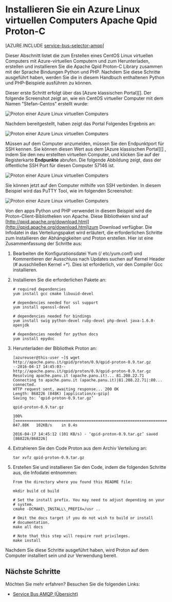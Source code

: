 <properties 
    pageTitle="So installieren Apache Qpid Proton-C auf einer Linux VM | Microsoft Azure"
    description="So erstellen Sie ein CentOS Linux virtueller Computer mit Azure-virtuellen Computern und zum Erstellen und installieren die Apache Qpid Proton-C-Bibliothek."
    services="service-bus"
    documentationCenter="na"
    authors="sethmanheim"
    manager="timlt"
    editor="" /> 
<tags 
    ms.service="service-bus"
    ms.devlang="na"
    ms.topic="article"
    ms.tgt_pltfrm="na"
    ms.workload="na"
    ms.date="09/29/2016"
    ms.author="sethm" />

# <a name="install-apache-qpid-proton-c-on-an-azure-linux-vm"></a>Installieren Sie ein Azure Linux virtuellen Computers Apache Qpid Proton-C

[AZURE.INCLUDE [service-bus-selector-amqp](../../includes/service-bus-selector-amqp.md)]

Dieser Abschnitt listet die zum Erstellen eines CentOS Linux virtuellen Computers mit Azure-virtuellen Computern und zum Herunterladen, erstellen und installieren Sie die Apache Qpid Proton-C Library zusammen mit der Sprache Bindungen Python und PHP. Nachdem Sie diese Schritte ausgeführt haben, werden Sie die in diesem Handbuch enthaltenen Python und PHP-Beispiele ausführen zu können.

Dieser erste Schritt erfolgt über das [Azure klassischen Portal][]. Der folgende Screenshot zeigt an, wie ein CentOS virtueller Computer mit dem Namen "Stefan-Centos" erstellt wurde:

![Proton einer Azure Linux virtuellen Computers][0]

Nachdem bereitgestellt, haben zeigt das Portal Folgendes Ergebnis an:

![Proton einer Azure Linux virtuellen Computers][1]

Müssen auf dem Computer anzumelden, müssen Sie den Endpunktport für SSH kennen. Sie können diesen Wert aus dem [Azure klassischen Portal][] , indem Sie den neu erstellten virtuellen Computer, und klicken Sie auf der Registerkarte **Endpunkte** abrufen. Die folgende Abbildung zeigt, dass der öffentliche SSH Port für diesen Computer 57146 ist.

![Proton einer Azure Linux virtuellen Computers][2]

Sie können jetzt auf den Computer mithilfe von SSH verbinden. In diesem Beispiel wird das PuTTY Tool, wie im folgenden Screenshot:

![Proton einer Azure Linux virtuellen Computers][3]

Von den apps Python und PHP verwendet in diesem Beispiel wird die Proton-Client-Bibliotheken von Apache. Diese Bibliotheken sind auf [http://qpid.apache.org/download.html](http://qpid.apache.org/download.html)zum Download verfügbar. Die Infodatei in das Verteilungspaket wird erläutert, die erforderlichen Schritte zum Installieren der Abhängigkeiten und Proton erstellen. Hier ist eine Zusammenfassung der Schritte aus:

1.  Bearbeiten die Konfigurationsdatei Yum (/ etc/yum.conf) und Kommentieren der Ausschluss nach Updates suchen auf Kernel Header (\# ausschließen Kernel =\*). Dies ist erforderlich, vor den Compiler Gcc installieren.

2.  Installieren Sie die erforderlichen Pakete an:

    ```
    # required dependencies 
    yum install gcc cmake libuuid-devel
    
    # dependencies needed for ssl support
    yum install openssl-devel
    
    # dependencies needed for bindings
    yum install swig python-devel ruby-devel php-devel java-1.6.0-openjdk
    
    # dependencies needed for python docs
    yum install epydoc
    ```

1.  Herunterladen der Bibliothek Proton an:

    ```
    [azureuser@this-user ~]$ wget http://apache.panu.it/qpid/proton/0.9/qpid-proton-0.9.tar.gz
    --2016-04-17 14:45:03--  http://apache.panu.it/qpid/proton/0.9/qpid-proton-0.9.tar.gz
    Resolving apache.panu.it (apache.panu.it)... 81.208.22.71
    Connecting to apache.panu.it (apache.panu.it)|81.208.22.71|:80... connected.
    HTTP request sent, awaiting response... 200 OK
    Length: 868226 (848K) [application/x-gzip]
    Saving to: ‘qpid-proton-0.9.tar.gz’
    
    qpid-proton-0.9.tar.gz                               
    
    100%[====================================================================================================================>] 847.88K   102KB/s    in 8.4s    
    
    2016-04-17 14:45:12 (101 KB/s) - ‘qpid-proton-0.9.tar.gz’ saved [868226/868226]
    ```

1.  Extrahieren Sie den Code Proton aus dem Archiv Verteilung an:

    ```
    tar xvfz qpid-proton-0.9.tar.gz
    ```

1.  Erstellen Sie und installieren Sie den Code, indem die folgenden Schritte aus, die Infodatei entnommen:

    ```
    From the directory where you found this README file:    
    
    mkdir build cd build
            
    # Set the install prefix. You may need to adjust depending on your      
    # system.       
    cmake -DCMAKE\_INSTALL\_PREFIX=/usr ..
            
    # Omit the docs target if you do not wish to build or install       
    # documentation.        
    make all docs
            
    # Note that this step will require root privileges.     
    make install
    ```

Nachdem Sie diese Schritte ausgeführt haben, wird Proton auf dem Computer installiert sein und zur Verwendung bereit.

## <a name="next-steps"></a>Nächste Schritte

Möchten Sie mehr erfahren? Besuchen Sie die folgenden Links:

- [Service Bus AMQP (Übersicht)][]

[Service Bus AMQP (Übersicht)]: service-bus-amqp-overview.md
[0]: ./media/service-bus-amqp-apache/amqp-apache-1.png
[1]: ./media/service-bus-amqp-apache/amqp-apache-2.png
[2]: ./media/service-bus-amqp-apache/amqp-apache-3.png
[3]: ./media/service-bus-amqp-apache/amqp-apache-4.png

[Azure klassischen-portal]: http://manage.windowsazure.com



